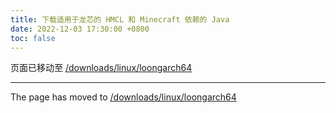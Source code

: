 ```yaml
---
title: 下载适用于龙芯的 HMCL 和 Minecraft 依赖的 Java
date: 2022-12-03 17:30:00 +0800
toc: false
---
```


页面已移动至 [/downloads/linux/loongarch64](/downloads/linux/loongarch64.html)

---

The page has moved to [/downloads/linux/loongarch64](/downloads/linux/loongarch64.html)

<script>
    setTimeout(function() {
        window.location.href = "{{ '/downloads/linux/loongarch64.html' | relative_url  }}";
    }, 5000); // 等待 5 秒.
</script>
